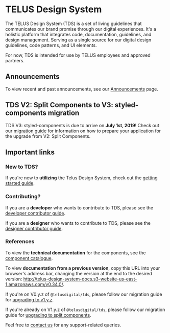 # TELUS Design System

The TELUS Design System (TDS) is a set of living guidelines that communicates our brand promise through our digital experiences. It's a holistic platform that integrates code, documentation, guidelines, and design management. Serving as a single source for our digital design guidelines, code patterns, and UI elements.

For now, TDS is intended for use by TELUS employees and approved partners.

## Announcements

To view recent and past announcements, see our [Announcements](announcements.html) page.

## TDS V2: Split Components to V3: styled-components migration

TDS V3: styled-components is due to arrive on **July 1st, 2019**! Check out our [migration guide](v3-upgrade.md) for information on how to prepare your application for the upgrade from V2: Split Components.

## Important links

### New to TDS?

If you're new to **utilizing** the Telus Design System, check out the [getting started guide](ref://getting-started/getting-started.html).

### Contributing?

If you are a **developer** who wants to contribute to TDS, please see the [developer contributor guide](ref://contributing/developer-guide.html).

If you are a **designer** who wants to contribute to TDS, please see the [designer contributor guide](ref://contributing/designer-guide.html).

### References

To view the **technical documentation** for the components, see the [component catalogue](ref://components/index.html).

To view **documentation from a previous version**, copy this URL into your browser's address bar, changing the version at the end to the desired version: <http://telus-design-system-docs.s3-website-us-east-1.amazonaws.com/v0.34.0/>.

If you're on V0.y.z of `@telusdigital/tds`, please follow our migration guide for [upgrading to v1.y.z](https://github.com/telusdigital/tds-core/releases/tag/v1.0.0).

If you're already on V1.y.z of `@telusdigital/tds`, please follow our migration guide for [upgrading to split components](https://github.com/telusdigital/tds-core/releases/tag/v2.0.0).

Feel free to [contact us](./contact.md) for any support-related queries.
